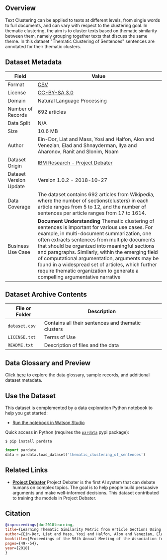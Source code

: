 ## Overview

Text Clustering can be applied to texts at different levels, from single words to full documents, and can vary with respect to the clustering goal. In thematic clustering, the aim is to cluster texts based on thematic similarity between them, namely grouping together texts that discuss the same theme. In this dataset "Thematic Clustering of Sentences" sentences are annotated for their thematic clusters.

## Dataset Metadata

| Field | Value |
|-------------|-------------|
| Format | [CSV](https://en.wikipedia.org/wiki/Comma-separated_values) |
| License | [CC-BY-SA 3.0](http://creativecommons.org/licenses/by-sa/3.0/) |
| Domain | Natural Language Processing |
| Number of Records | 692 articles |
| Data Split | N/A |
| Size | 10.6 MB |
| Author | Ein-Dor, Liat and Mass, Yosi and Halfon, Alon and Venezian, Elad and Shnayderman, Ilya and Aharonov, Ranit and Slonim, Noam |
| Dataset Origin | [IBM Research - Project Debater](https://www.research.ibm.com/artificial-intelligence/project-debater/) |
| Dataset Version Update | Version 1.0.2 - 2018-10-27 |
| Data Coverage| The dataset contains 692 articles from Wikipedia, where the number of sections(clusters) in each article ranges from 5 to 12, and the number of sentences per article ranges from 17 to 1614. |
| Business Use Case | **Document Understanding** Thematic clustering of sentences is important for various use cases. For example, in multi-document summarization, one often extracts sentences from multiple documents that should be organized into meaningful sections and paragraphs. Similarly, within the emerging field of computational argumentation, arguments may be found in a widespread set of articles, which further require thematic organization to generate a compelling argumentative narrative |

## Dataset Archive Contents

| File or Folder | Description |
|-------------|-------------|
| `dataset.csv` | Contains all their sentences and thematic clusters |
| `LICENSE.txt` | Terms of Use |
| `README.txt` | Description of files and the data |

## Data Glossary and Preview

Click [here](https://dax-cdn.cdn.appdomain.cloud/dax-thematic-clustering-of-sentences/1.0.2/data_preview/index.html) to explore the data glossary, sample records, and additional dataset metadata.

## Use the Dataset

This dataset is complemented by a data exploration Python notebook to help you get started:

 - [Run the notebook in Watson Studio](https://dataplatform.cloud.ibm.com/exchange/public/entry/view/cf94e708b8f4b058e8a932eddc217832?cm_sp=ibmdev-_-developer-exchanges-_-cloudreg)

Quick access in Python (requires the [`pardata`](https://pardata.readthedocs.io) pypi package):

`$ pip install pardata`

```python
import pardata
data = pardata.load_dataset('thematic_clustering_of_sentences')
```

## Related Links

- __[Project Debater](https://www.research.ibm.com/artificial-intelligence/project-debater/)__ Project Debater is the first AI system that can debate humans on complex topics. The goal is to help people build persuasive arguments and make well-informed decisions. This dataset contributed to training the models in Project Debater.

## Citation

```bibtex
@inproceedings{dor2018learning,
title={Learning Thematic Similarity Metric from Article Sections Using Triplet Networks},
author={Ein-Dor, Liat and Mass, Yosi and Halfon, Alon and Venezian, Elad and Shnayderman, Ilya and Aharonov, Ranit and Slonim, Noam},
booktitle={Proceedings of the 56th Annual Meeting of the Association for Computational Linguistics (Volume 2: Short Papers)},
pages={49--54},
year={2018}
}
```
